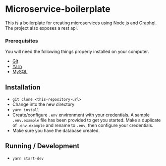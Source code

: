 # Microservice-boilerplate

This is a boilerplate for creating microservices using Node.js and Graphql. The project also exposes a rest api.


### Prerequisites ###

You will need the following things properly installed on your computer.

* [Git](http://git-scm.com/)
* [Yarn](https://yarnpkg.com/) 
* [MySQL](https://www.mysql.com/) 

## Installation

* `git clone <this-repository-url>`
* Change into the new directory
* `yarn install`
* Create/configure `.env` environment with your credentials. A sample `.env.example` file has been provided to get you started. Make a duplicate of `.env.example` and rename to `.env`, then configure your credentials.
* Make sure you have the database created.

## Running / Development

* `yarn start-dev`